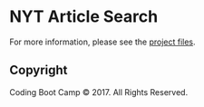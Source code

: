 # NYT Article Search

For more information, please see the [project files](https://github.com/tiffw).

## Copyright

Coding Boot Camp © 2017. All Rights Reserved.
